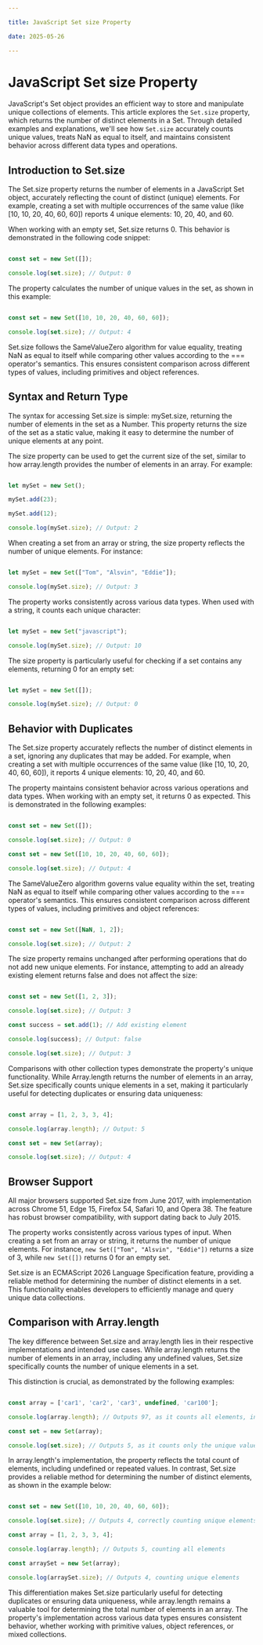 ```yaml
---

title: JavaScript Set size Property

date: 2025-05-26

---
```



# JavaScript Set size Property

JavaScript's Set object provides an efficient way to store and manipulate unique collections of elements. This article explores the `Set.size` property, which returns the number of distinct elements in a Set. Through detailed examples and explanations, we'll see how `Set.size` accurately counts unique values, treats NaN as equal to itself, and maintains consistent behavior across different data types and operations.


## Introduction to Set.size

The Set.size property returns the number of elements in a JavaScript Set object, accurately reflecting the count of distinct (unique) elements. For example, creating a set with multiple occurrences of the same value (like [10, 10, 20, 40, 60, 60]) reports 4 unique elements: 10, 20, 40, and 60.

When working with an empty set, Set.size returns 0. This behavior is demonstrated in the following code snippet:

```javascript

const set = new Set([]);

console.log(set.size); // Output: 0

```

The property calculates the number of unique values in the set, as shown in this example:

```javascript

const set = new Set([10, 10, 20, 40, 60, 60]);

console.log(set.size); // Output: 4

```

Set.size follows the SameValueZero algorithm for value equality, treating NaN as equal to itself while comparing other values according to the === operator's semantics. This ensures consistent comparison across different types of values, including primitives and object references.


## Syntax and Return Type

The syntax for accessing Set.size is simple: mySet.size, returning the number of elements in the set as a Number. This property returns the size of the set as a static value, making it easy to determine the number of unique elements at any point.

The size property can be used to get the current size of the set, similar to how array.length provides the number of elements in an array. For example:

```javascript

let mySet = new Set();

mySet.add(23);

mySet.add(12);

console.log(mySet.size); // Output: 2

```

When creating a set from an array or string, the size property reflects the number of unique elements. For instance:

```javascript

let mySet = new Set(["Tom", "Alsvin", "Eddie"]);

console.log(mySet.size); // Output: 3

```

The property works consistently across various data types. When used with a string, it counts each unique character:

```javascript

let mySet = new Set("javascript");

console.log(mySet.size); // Output: 10

```

The size property is particularly useful for checking if a set contains any elements, returning 0 for an empty set:

```javascript

let mySet = new Set([]);

console.log(mySet.size); // Output: 0

```


## Behavior with Duplicates

The Set.size property accurately reflects the number of distinct elements in a set, ignoring any duplicates that may be added. For example, when creating a set with multiple occurrences of the same value (like [10, 10, 20, 40, 60, 60]), it reports 4 unique elements: 10, 20, 40, and 60.

The property maintains consistent behavior across various operations and data types. When working with an empty set, it returns 0 as expected. This is demonstrated in the following examples:

```javascript

const set = new Set([]);

console.log(set.size); // Output: 0

const set = new Set([10, 10, 20, 40, 60, 60]);

console.log(set.size); // Output: 4

```

The SameValueZero algorithm governs value equality within the set, treating NaN as equal to itself while comparing other values according to the === operator's semantics. This ensures consistent comparison across different types of values, including primitives and object references:

```javascript

const set = new Set([NaN, 1, 2]);

console.log(set.size); // Output: 2

```

The size property remains unchanged after performing operations that do not add new unique elements. For instance, attempting to add an already existing element returns false and does not affect the size:

```javascript

const set = new Set([1, 2, 3]);

console.log(set.size); // Output: 3

const success = set.add(1); // Add existing element

console.log(success); // Output: false

console.log(set.size); // Output: 3

```

Comparisons with other collection types demonstrate the property's unique functionality. While Array.length returns the number of elements in an array, Set.size specifically counts unique elements in a set, making it particularly useful for detecting duplicates or ensuring data uniqueness:

```javascript

const array = [1, 2, 3, 3, 4];

console.log(array.length); // Output: 5

const set = new Set(array);

console.log(set.size); // Output: 4

```


## Browser Support

All major browsers supported Set.size from June 2017, with implementation across Chrome 51, Edge 15, Firefox 54, Safari 10, and Opera 38. The feature has robust browser compatibility, with support dating back to July 2015.

The property works consistently across various types of input. When creating a set from an array or string, it returns the number of unique elements. For instance, `new Set(["Tom", "Alsvin", "Eddie"])` returns a size of 3, while `new Set([])` returns 0 for an empty set.

Set.size is an ECMAScript 2026 Language Specification feature, providing a reliable method for determining the number of distinct elements in a set. This functionality enables developers to efficiently manage and query unique data collections.


## Comparison with Array.length

The key difference between Set.size and array.length lies in their respective implementations and intended use cases. While array.length returns the number of elements in an array, including any undefined values, Set.size specifically counts the number of unique elements in a set.

This distinction is crucial, as demonstrated by the following examples:

```javascript

const array = ['car1', 'car2', 'car3', undefined, 'car100'];

console.log(array.length); // Outputs 97, as it counts all elements, including undefined

const set = new Set(array);

console.log(set.size); // Outputs 5, as it counts only the unique values

```

In array.length's implementation, the property reflects the total count of elements, including undefined or repeated values. In contrast, Set.size provides a reliable method for determining the number of distinct elements, as shown in the example below:

```javascript

const set = new Set([10, 10, 20, 40, 60, 60]);

console.log(set.size); // Outputs 4, correctly counting unique elements

const array = [1, 2, 3, 3, 4];

console.log(array.length); // Outputs 5, counting all elements

const arraySet = new Set(array);

console.log(arraySet.size); // Outputs 4, counting unique elements

```

This differentiation makes Set.size particularly useful for detecting duplicates or ensuring data uniqueness, while array.length remains a valuable tool for determining the total number of elements in an array. The property's implementation across various data types ensures consistent behavior, whether working with primitive values, object references, or mixed collections.

